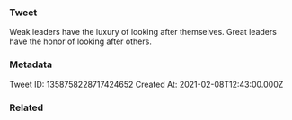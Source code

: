 ### Tweet
Weak leaders have the luxury of looking after themselves. Great leaders have the honor of looking after others.

### Metadata
Tweet ID: 1358758228717424652
Created At: 2021-02-08T12:43:00.000Z

### Related

